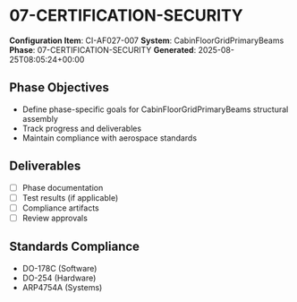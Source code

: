 # 07-CERTIFICATION-SECURITY

**Configuration Item**: CI-AF027-007
**System**: CabinFloorGridPrimaryBeams
**Phase**: 07-CERTIFICATION-SECURITY
**Generated**: 2025-08-25T08:05:24+00:00

## Phase Objectives
- Define phase-specific goals for CabinFloorGridPrimaryBeams structural assembly
- Track progress and deliverables
- Maintain compliance with aerospace standards

## Deliverables
- [ ] Phase documentation
- [ ] Test results (if applicable)
- [ ] Compliance artifacts
- [ ] Review approvals

## Standards Compliance
- DO-178C (Software)
- DO-254 (Hardware)
- ARP4754A (Systems)

